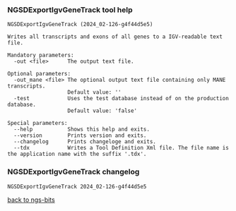 ### NGSDExportIgvGeneTrack tool help
	NGSDExportIgvGeneTrack (2024_02-126-g4f44d5e5)
	
	Writes all transcripts and exons of all genes to a IGV-readable text file.
	
	Mandatory parameters:
	  -out <file>      The output text file.
	
	Optional parameters:
	  -out_mane <file> The optional output text file containing only MANE transcripts.
	                   Default value: ''
	  -test            Uses the test database instead of on the production database.
	                   Default value: 'false'
	
	Special parameters:
	  --help           Shows this help and exits.
	  --version        Prints version and exits.
	  --changelog      Prints changeloge and exits.
	  --tdx            Writes a Tool Definition Xml file. The file name is the application name with the suffix '.tdx'.
	
### NGSDExportIgvGeneTrack changelog
	NGSDExportIgvGeneTrack 2024_02-126-g4f44d5e5
	
[back to ngs-bits](https://github.com/imgag/ngs-bits)
